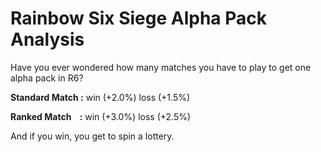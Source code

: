 # Rainbow Six Siege Alpha Pack Analysis

Have you ever wondered how many matches you have to play to get one alpha pack in R6?<br />

**Standard Match :**
win (+2.0%)
loss (+1.5%)<br />

**Ranked Match &nbsp;&nbsp;&nbsp;:**
win (+3.0%)
loss (+2.5%)<br />

And if you win, you get to spin a lottery.

